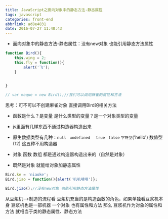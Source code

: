 ```yaml
---
title: JavaScript之面向对象中的静态方法-静态属性
tags: javascript
categories: front-end
abbrlink: ad8e4831
date: 2016-07-27 11:40:43
---
```


- 面向对象中的静态方法-静态属性：没有new对象 也能引用静态方法属性
<!--more-->

```js
function Bird(){
	this.wing = 2;
	this.fly = function(){
		alert('飞');
	}

	
}

// var maque = new Bird();//我们可以调用麻雀的属性和方法
```

思考：可不可以不创建麻雀对象 直接调用Bird的相关方法

- 函数是什么？是变量 是什么类型的变量？是一个对象类型的变量
- js里面有几样东西不通过构造器构造出来
- 原生数据类型有几种：`null ` `undefined ` ` true` ` false`  `字符型`('hello') 数值型(12) 这五种不用构造器
- 对象 函数 数组 都是通过构造器构造出来的（自然是对象）


- 既然是对象 就能给对象加静态属性

```js
Bird.ke = 'niaoke';
Bird.jiao = function(){alert('叽叽喳喳')};

Bird.jiao();//没有new对象 也能引用静态方法属性
```

从豆浆机-->制造的流程看 豆浆机充当的是构造函数的角色，如果单独看豆浆机本身 豆浆机也是一部机器 一个对象 也有属性和方法 那么 豆浆机作为对象的属性和方法 就相当于类的静态属性、静态方法
